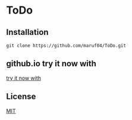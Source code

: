 # ToDo

## Installation



```
git clone https://github.com/maruf04/ToDo.git
```

## github.io try it now with
[try it now with](https://maruf04.github.io/ToDo/)



## License
[MIT](https://choosealicense.com/licenses/mit/)

